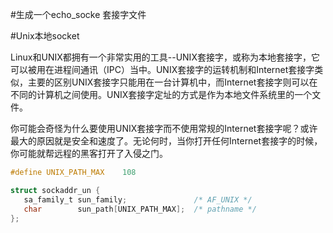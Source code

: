 #生成一个echo_socke  套接字文件

#Unix本地socket

Linux和UNIX都拥有一个非常实用的工具--UNIX套接字，或称为本地套接字，它可以被用在进程间通讯（IPC）当中。UNIX套接字的运转机制和Internet套接字类似，主要的区别UNIX套接字只能用在一台计算机中，而Internet套接字则可以在不同的计算机之间使用。UNIX套接字定址的方式是作为本地文件系统里的一个文件。

你可能会奇怪为什么要使用UNIX套接字而不使用常规的Internet套接字呢？或许最大的原因就是安全和速度了。无论何时，当你打开任何Internet套接字的时候，你可能就帮远程的黑客打开了入侵之门。


```c
#define UNIX_PATH_MAX    108

struct sockaddr_un {
   sa_family_t sun_family;               /* AF_UNIX */
   char        sun_path[UNIX_PATH_MAX];  /* pathname */
};
```
